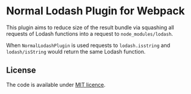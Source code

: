# Normal Lodash Plugin for Webpack

This plugin aims to reduce size of the result bundle via squashing all requests of Lodash functions
into a request to `node_modules/lodash`.

When `NormalLodashPlugin` is used requests to `lodash.isstring` and `lodash/isString` would return
the same Lodash function. 


## License

The code is available under [MIT licence](LICENSE.txt).
